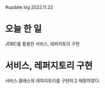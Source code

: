 #update log 2022.11.22

# 오늘 한 일 
JDBC를 활용한 서비스, 레퍼지토리 구현


# 서비스, 레퍼지토리 구현
 서비스 클래스와 레파지토리를 구현하고 매핑하였다.